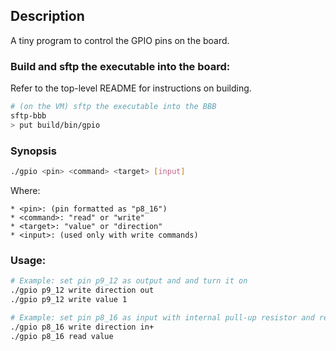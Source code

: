 ## Description

A tiny program to control the GPIO pins on the board.

### Build and sftp the executable into the board:

Refer to the top-level README for instructions on building.

```sh
# (on the VM) sftp the executable into the BBB
sftp-bbb
> put build/bin/gpio
```

### Synopsis

```sh
./gpio <pin> <command> <target> [input]
```

Where:

    * <pin>: (pin formatted as "p8_16")
    * <command>: "read" or "write"
    * <target>: "value" or "direction"
    * <input>: (used only with write commands)

### Usage:

```sh
# Example: set pin p9_12 as output and and turn it on
./gpio p9_12 write direction out
./gpio p9_12 write value 1

# Example: set pin p8_16 as input with internal pull-up resistor and read its value
./gpio p8_16 write direction in+
./gpio p8_16 read value
```
